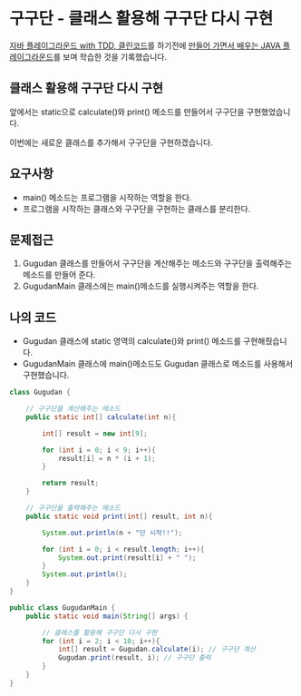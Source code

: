 # 구구단 - 클래스 활용해 구구단 다시 구현
<a href="https://edu.nextstep.camp/c/9WPRB0ys/" target="_blank">자바 플레이그라운드 with TDD, 클린코드</a>를 하기전에 <a href="https://www.inflearn.com/course/java-codesquad/dashboard" target="_blank">만들어 가면서 배우는 JAVA 플레이그라운드</a>를 보며 학습한 것을 기록했습니다.

## 클래스 활용해 구구단 다시 구현
앞에서는 static으로 calculate()와 print() 메소드를 만들어서 구구단을 구현했었습니다.

이번에는 새로운 클래스를 추가해서 구구단을 구현하겠습니다.

## 요구사항
* main() 메소드는 프로그램을 시작하는 역할을 한다.
* 프로그램을 시작하는 클래스와 구구단을 구현하는 클래스를 분리한다.

## 문제접근
1. Gugudan 클래스를 만들어서 구구단을 계산해주는 메소드와 구구단을 출력해주는 메소드를 만들어 준다.
2. GugudanMain 클래스에는 main()메소드를 실행시켜주는 역할을 한다.

## 나의 코드
* Gugudan 클래스에 static 영역의 calculate()와 print() 메소드를 구현해줬습니다.
* GugudanMain 클래스에 main()메소드도 Gugudan 클래스로 메소드를 사용해서 구현했습니다.

```java
class Gugudan {

    // 구구단을 계산해주는 메소드
    public static int[] calculate(int n){

        int[] result = new int[9];

        for (int i = 0; i < 9; i++){
            result[i] = n * (i + 1);
        }

        return result;
    }

    // 구구단을 출력해주는 메소드
    public static void print(int[] result, int n){

        System.out.println(n + "단 시작!!");

        for (int i = 0; i < result.length; i++){
            System.out.print(result[i] + " ");
        }
        System.out.println();
    }
}

public class GugudanMain {
    public static void main(String[] args) {

        // 클래스를 활용해 구구단 다시 구현
        for (int i = 2; i < 10; i++){
            int[] result = Gugudan.calculate(i); // 구구단 계산
            Gugudan.print(result, i); // 구구단 출력
        }
    }
}
```